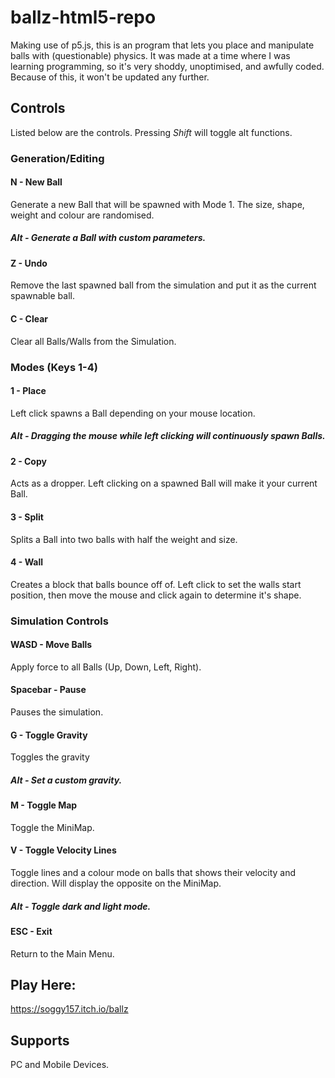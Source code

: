 # ballz-html5-repo
Making use of p5.js, this is an program that lets you place and manipulate balls with (questionable) physics.
It was made at a time where I was learning programming, so it's very shoddy, unoptimised, and awfully coded. Because of this, it won't be updated any further.

## Controls
Listed below are the controls. Pressing <em>Shift</em> will toggle alt functions.

### Generation/Editing
#### N - New Ball
Generate a new Ball that will be spawned with Mode 1. The size, shape, weight and colour are randomised.
##### Alt - Generate a Ball with custom parameters.

#### Z - Undo
Remove the last spawned ball from the simulation and put it as the current spawnable ball.

#### C - Clear
Clear all Balls/Walls from the Simulation.

### Modes (Keys 1-4)
#### 1 - Place 
Left click spawns a Ball depending on your mouse location.
##### Alt - Dragging the mouse while left clicking will continuously spawn Balls.

#### 2 - Copy
Acts as a dropper. Left clicking on a spawned Ball will make it your current Ball.

#### 3 - Split
Splits a Ball into two balls with half the weight and size.

#### 4 - Wall
Creates a block that balls bounce off of. Left click to set the walls start position, then move the mouse and click again to determine it's shape.

### Simulation Controls
#### WASD - Move Balls
Apply force to all Balls (Up, Down, Left, Right).

#### Spacebar - Pause
Pauses the simulation.

#### G - Toggle Gravity
Toggles the gravity
##### Alt - Set a custom gravity.

#### M - Toggle Map
Toggle the MiniMap.

#### V - Toggle Velocity Lines
Toggle lines and a colour mode on balls that shows their velocity and direction. Will display the opposite on the MiniMap.
##### Alt - Toggle dark and light mode.

#### ESC - Exit
Return to the Main Menu.

## Play Here:
https://soggy157.itch.io/ballz

## Supports
PC and Mobile Devices.